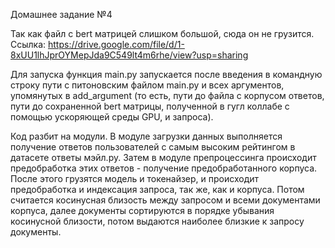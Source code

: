 Домашнее задание №4

Так как файл с bert матрицей слишком большой, сюда он не грузится. Ссылка: https://drive.google.com/file/d/1-8xUU1lhJprOYMepJda9C549lt4m6rhe/view?usp=sharing

Для запуска функция main.py запускается после введения в командную строку пути с питоновским файлом main.py и всех аргументов, упомянутых в add_argument (то есть, пути до файла с корпусом ответов, пути до сохраненной bert матрицы, полученной в гугл коллабе с помощью ускоряющей среды GPU, и запроса). 

Код разбит на модули. В модуле загрузки данных выполняется получение ответов пользователей с самым высоким рейтингом в датасете ответы мэйл.ру. Затем в модуле препроцессинга происходит предобработка этих ответов - получение предобработанного корпуса. После этого грузятся модель и токенайзер, и происходит предобработка и индексация запроса, так же, как и корпуса. Потом считается косинусная близость между запросом и всеми документами корпуса, далее документы сортируются в порядке убывания косинусной близости, потом выдаются наиболее близкие к запросу документы. 
